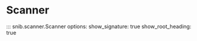 # Scanner

::: snib.scanner.Scanner
    options:
        show_signature: true
        show_root_heading: true
